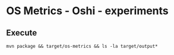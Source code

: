 # OS Metrics - Oshi -  experiments

## Execute

```shell
mvn package && target/os-metrics && ls -la target/output*
```
